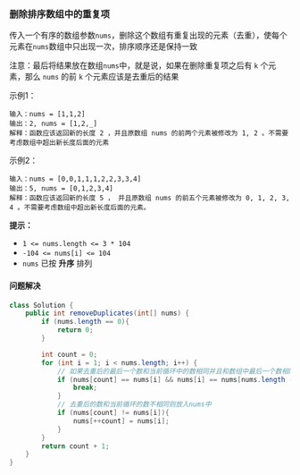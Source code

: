 ### 删除排序数组中的重复项

传入一个有序的数组参数`nums`，删除这个数组有重复出现的元素（去重），使每个元素在`nums`数组中只出现一次，排序顺序还是保持一致

注意：最后将结果放在数组`nums`中，就是说，如果在删除重复项之后有 `k` 个元素，那么 `nums` 的前 `k` 个元素应该是去重后的结果

示例1：

```
输入：nums = [1,1,2]
输出：2, nums = [1,2,_]
解释：函数应该返回新的长度 2 ，并且原数组 nums 的前两个元素被修改为 1, 2 。不需要考虑数组中超出新长度后面的元素
```

示例2：

```
输入：nums = [0,0,1,1,1,2,2,3,3,4]
输出：5, nums = [0,1,2,3,4]
解释：函数应该返回新的长度 5 ， 并且原数组 nums 的前五个元素被修改为 0, 1, 2, 3, 4 。不需要考虑数组中超出新长度后面的元素。
```

**提示：**

- `1 <= nums.length <= 3 * 104`
- `-104 <= nums[i] <= 104`
- `nums` 已按 **升序** 排列



#### 问题解决

```java
class Solution {
    public int removeDuplicates(int[] nums) {
        if (nums.length == 0){
            return 0;
        }

        int count = 0;
        for (int i = 1; i < nums.length; i++) {
          	// 如果去重后的最后一个数和当前循环中的数相同并且和数组中最后一个数相同则终止循环
            if (nums[count] == nums[i] && nums[i] == nums[nums.length - 1]){
                break;
            }
          	// 去重后的数和当前循环的数不相同则放入nums中
            if (nums[count] != nums[i]){
                nums[++count] = nums[i];
            }
        }
        return count + 1;
    }
}
```

